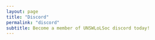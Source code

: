 ```yaml
---
layout: page
title: "Discord"
permalink: "discord"
subtitle: Become a member of UNSWLoLSoc discord today!
---
```


<script>
  window.location.href = ”https://discord.gg/unswlolsoc”;
</script>
